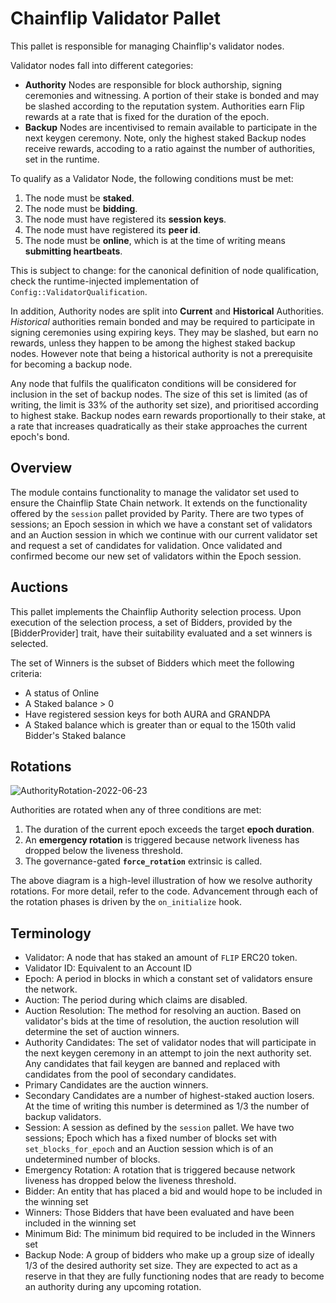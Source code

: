 # Chainflip Validator Pallet

This pallet is responsible for managing Chainflip's validator nodes.

Validator nodes fall into different categories:

- **Authority** Nodes are responsible for block authorship, signing ceremonies and witnessing. A portion of their stake
  is bonded and may be slashed according to the reputation system. Authorities earn Flip rewards at a rate that is
  fixed for the duration of the epoch.
- **Backup** Nodes are incentivised to remain available to participate in the next keygen ceremony. Note, only the highest staked Backup nodes receive rewards, accoding to a ratio against the number of authorities, set in the runtime.

To qualify as a Validator Node, the following conditions must be met:

1. The node must be **staked**.
2. The node must be **bidding**.
3. The node must have registered its **session keys**.
4. The node must have registered its **peer id**.
5. The node must be **online**, which is at the time of writing means **submitting heartbeats**.

This is subject to change: for the canonical definition of node qualification, check the runtime-injected implementation
of `Config::ValidatorQualification`.

In addition, Authority nodes are split into **Current** and **Historical** Authorities. *Historical* authorities remain
bonded and may be required to participate in signing ceremonies using expiring keys. They may be slashed, but earn no
rewards, unless they happen to be among the highest staked backup nodes. However note that being a historical authority is not a prerequisite for
becoming a backup node.

Any node that fulfils the qualificaton conditions will be considered for inclusion in the set of backup nodes. The size
of this set is limited (as of writing, the limit is 33% of the authority set size), and prioritised according to highest
stake. Backup nodes earn rewards proportionally to their stake, at a rate that increases quadratically as their stake
approaches the current epoch's bond.

## Overview

The module contains functionality to manage the validator set used to ensure the Chainflip
State Chain network.  It extends on the functionality offered by the `session` pallet provided by
Parity. There are two types of sessions; an Epoch session in which we have a constant set of validators
and an Auction session in which we continue with our current validator set and request a set of
candidates for validation.  Once validated and confirmed become our new set of validators within the
Epoch session.

## Auctions

This pallet implements the Chainflip Authority selection process. Upon execution of the selection process, a set of Bidders, provided by the [BidderProvider] trait, have their suitability evaluated and a set winners is selected.

The set of Winners is the subset of Bidders which meet the following criteria:

- A status of Online
- A Staked balance > 0
- Have registered session keys for both AURA and GRANDPA
- A Staked balance which is greater than or equal to the 150th valid Bidder's Staked balance

## Rotations

![AuthorityRotation-2022-06-23](https://user-images.githubusercontent.com/3168260/175980603-65989945-d928-4f1d-b0a2-8033c7be5259.png)

Authorities are rotated when any of three conditions are met:

1. The duration of the current epoch exceeds the target **epoch duration**.
2. An **emergency rotation** is triggered because network liveness has dropped below the liveness threshold.
3. The governance-gated **`force_rotation`** extrinsic is called.

The above diagram is a high-level illustration of how we resolve authority rotations. For more detail, refer to the
code. Advancement through each of the rotation phases is driven by the `on_initialize` hook.

## Terminology

- Validator: A node that has staked an amount of `FLIP` ERC20 token.
- Validator ID: Equivalent to an Account ID
- Epoch: A period in blocks in which a constant set of validators ensure the network.
- Auction: The period during which claims are disabled.
- Auction Resolution: The method for resolving an auction. Based on validator's bids at the time of resolution, the
  auction resolution will determine the set of auction winners.
- Authority Candidates: The set of validator nodes that will participate in the next keygen ceremony in an attempt to
  join the next authority set. Any candidates that fail keygen are banned and replaced with candidates from the pool
  of secondary candidates.
- Primary Candidates are the auction winners.
- Secondary Candidates are a number of highest-staked auction losers. At the time of writing this number is determined
  as 1/3 the number of backup validators.
- Session: A session as defined by the `session` pallet. We have two sessions; Epoch which has
  a fixed number of blocks set with `set_blocks_for_epoch` and an Auction session which is of an
  undetermined number of blocks.
- Emergency Rotation: A rotation that is triggered because network liveness has dropped below the liveness threshold.
- Bidder: An entity that has placed a bid and would hope to be included in the winning set
- Winners: Those Bidders that have been evaluated and have been included in the winning set
- Minimum Bid: The minimum bid required to be included in the Winners set
- Backup Node: A group of bidders who make up a group size of ideally 1/3 of the desired authority set size.  They are expected to act as a reserve in that they are fully functioning nodes that are ready
  to become an authority during any upcoming rotation.

